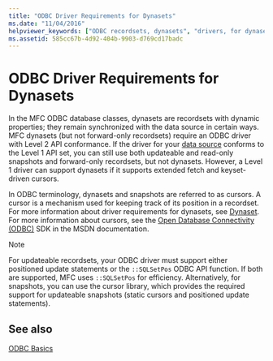 ```yaml
---
title: "ODBC Driver Requirements for Dynasets"
ms.date: "11/04/2016"
helpviewer_keywords: ["ODBC recordsets, dynasets", "drivers, for dynasets", "drivers, ODBC", "recordsets, dynasets", "dynasets", "ODBC drivers, dynasets"]
ms.assetid: 585cc67b-4d92-404b-9903-d769cd17badc
---
```

# ODBC Driver Requirements for Dynasets

In the MFC ODBC database classes, dynasets are recordsets with dynamic properties; they remain synchronized with the data source in certain ways. MFC dynasets (but not forward-only recordsets) require an ODBC driver with Level 2 API conformance. If the driver for your [data source](../../data/odbc/data-source-odbc.md) conforms to the Level 1 API set, you can still use both updateable and read-only snapshots and forward-only recordsets, but not dynasets. However, a Level 1 driver can support dynasets if it supports extended fetch and keyset-driven cursors.

In ODBC terminology, dynasets and snapshots are referred to as cursors. A cursor is a mechanism used for keeping track of its position in a recordset. For more information about driver requirements for dynasets, see [Dynaset](../../data/odbc/dynaset.md). For more information about cursors, see the [Open Database Connectivity (ODBC)](/sql/odbc/microsoft-open-database-connectivity-odbc) SDK in the MSDN documentation.

> [!NOTE]
>  For updateable recordsets, your ODBC driver must support either positioned update statements or the `::SQLSetPos` ODBC API function. If both are supported, MFC uses `::SQLSetPos` for efficiency. Alternatively, for snapshots, you can use the cursor library, which provides the required support for updateable snapshots (static cursors and positioned update statements).

## See also

[ODBC Basics](../../data/odbc/odbc-basics.md)
